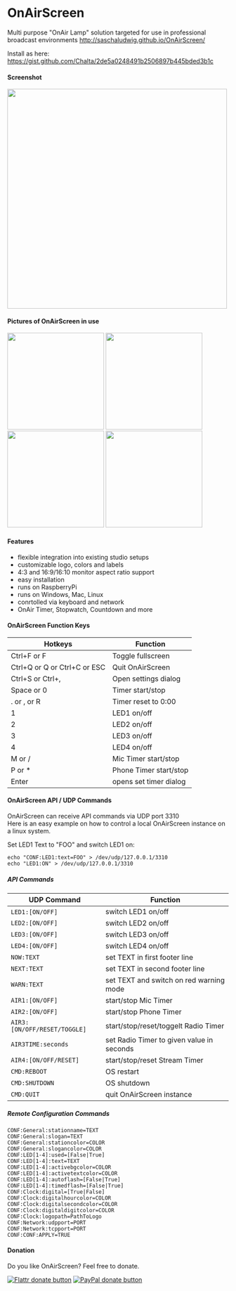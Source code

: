 # OnAirScreen
Multi purpose "OnAir Lamp" solution targeted for use in professional broadcast environments
http://saschaludwig.github.io/OnAirScreen/


Install as here:
https://gist.github.com/Chalta/2de5a0248491b2506897b445bded3b1c

#### Screenshot
<img src="https://cdn.rawgit.com/saschaludwig/OnAirScreen/gh-pages/images/oas.png" width="500px">

#### Pictures of OnAirScreen in use
<img src="https://cdn.rawgit.com/saschaludwig/OnAirScreen/gh-pages/images/OAS1.jpg" width="220px">
<img src="https://cdn.rawgit.com/saschaludwig/OnAirScreen/gh-pages/images/OAS2.jpg" width="220px">
<img src="https://cdn.rawgit.com/saschaludwig/OnAirScreen/gh-pages/images/OAS3.jpg" width="220px">
<img src="https://cdn.rawgit.com/saschaludwig/OnAirScreen/gh-pages/images/OAS4.jpg" width="220px">

#### Features
 * flexible integration into existing studio setups
 * customizable logo, colors and labels
 * 4:3 and 16:9/16:10 monitor aspect ratio support
 * easy installation
 * runs on RaspberryPi
 * runs on Windows, Mac, Linux
 * conrtolled via keyboard and network
 * OnAir Timer, Stopwatch, Countdown and more

#### OnAirScreen Function Keys
| Hotkeys                         | Function                |
|---------------------------------|-------------------------|
| Ctrl+F or F                     | Toggle fullscreen       |
| Ctrl+Q or Q or Ctrl+C or ESC    | Quit OnAirScreen        |
| Ctrl+S or Ctrl+,                | Open settings dialog    |
| Space or 0                      | Timer start/stop        |
| . or , or R                     | Timer reset to 0:00     |
| 1                               | LED1 on/off             |
| 2                               | LED2 on/off             |
| 3                               | LED3 on/off             |
| 4                               | LED4 on/off             |
| M or /                          | Mic Timer start/stop    |
| P or *                          | Phone Timer start/stop  |
| Enter                           | opens set timer dialog  |

#### OnAirScreen API / UDP Commands
OnAirScreen can receive API commands via UDP port 3310<br>
Here is an easy example on how to control a local OnAirScreen instance on a linux system.

Set LED1 Text to "FOO" and switch LED1 on:
```
echo "CONF:LED1:text=FOO" > /dev/udp/127.0.0.1/3310
echo "LED1:ON" > /dev/udp/127.0.0.1/3310
```

##### API Commands
| UDP Command         | Function |
----------------------|----------|
| `LED1:[ON/OFF]`     | switch LED1 on/off |
| `LED2:[ON/OFF]`     | switch LED2 on/off |
| `LED3:[ON/OFF]`     | switch LED3 on/off |
| `LED4:[ON/OFF]`     | switch LED4 on/off |
| `NOW:TEXT`               | set TEXT in first footer line |
| `NEXT:TEXT`              | set TEXT in second footer line |
| `WARN:TEXT`              | set TEXT and switch on red warning mode |
| `AIR1:[ON/OFF]`          | start/stop Mic Timer |
| `AIR2:[ON/OFF]`          | start/stop Phone Timer |
| `AIR3:[ON/OFF/RESET/TOGGLE]` | start/stop/reset/toggelt Radio Timer |
| `AIR3TIME:seconds`            | set Radio Timer to given value in seconds |
| `AIR4:[ON/OFF/RESET]`        | start/stop/reset Stream Timer |
| `CMD:REBOOT`                  | OS restart |
| `CMD:SHUTDOWN`                | OS shutdown |
| `CMD:QUIT`                    | quit OnAirScreen instance |

##### Remote Configuration Commands
`CONF:General:stationname=TEXT`<br>
`CONF:General:slogan=TEXT`<br>
`CONF:General:stationcolor=COLOR`<br>
`CONF:General:slogancolor=COLOR`<br>
`CONF:LED[1-4]:used=[False|True]`<br>
`CONF:LED[1-4]:text=TEXT`<br>
`CONF:LED[1-4]:activebgcolor=COLOR`<br>
`CONF:LED[1-4]:activetextcolor=COLOR`<br>
`CONF:LED[1-4]:autoflash=[False|True]`<br>
`CONF:LED[1-4]:timedflash=[False|True]`<br>
`CONF:Clock:digital=[True|False]`<br>
`CONF:Clock:digitalhourcolor=COLOR`<br>
`CONF:Clock:digitalsecondcolor=COLOR`<br>
`CONF:Clock:digitaldigitcolor=COLOR`<br>
`CONF:Clock:logopath=PathToLogo`<br>
`CONF:Network:udpport=PORT`<br>
`CONF:Network:tcpport=PORT`<br>
`CONF:CONF:APPLY=TRUE`<br>

#### Donation
Do you like OnAirScreen?
Feel free to donate.

<span class="badge-flattr"><a href="https://flattr.com/profile/saschaludwig" title="Donate to this project using Flattr"><img src="https://img.shields.io/badge/flattr-donate-yellow.svg" alt="Flattr donate button" /></a></span>
<span class="badge-paypal"><a href="https://www.paypal.com/cgi-bin/webscr?cmd=_s-xclick&hosted_button_id=YCQKC82DLCHMG" title="Donate to this project using Paypal"><img src="https://img.shields.io/badge/paypal-donate-yellow.svg" alt="PayPal donate button" /></a></span>
